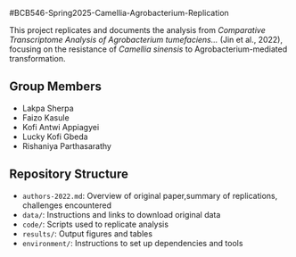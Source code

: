 #BCB546-Spring2025-Camellia-Agrobacterium-Replication

This project replicates and documents the analysis from *Comparative Transcriptome Analysis of Agrobacterium tumefaciens...* (Jin et al., 2022), focusing on the resistance of *Camellia sinensis* to Agrobacterium-mediated transformation.

## Group Members
- Lakpa Sherpa
- Faizo Kasule
- Kofi Antwi Appiagyei
- Lucky Kofi Gbeda
- Rishaniya Parthasarathy

 ## Repository Structure
- `authors-2022.md`: Overview of original paper,summary of replications, challenges encountered 
- `data/`: Instructions and links to download original data
- `code/`: Scripts used to replicate analysis
- `results/`: Output figures and tables
- `environment/`: Instructions to set up dependencies and tools
